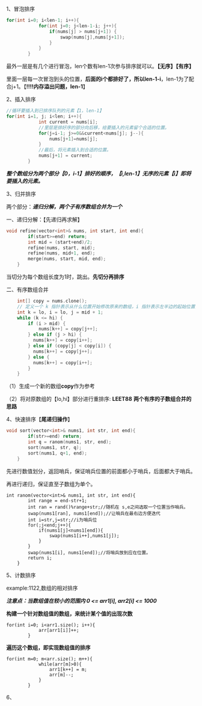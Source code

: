1、冒泡排序

```c++
for(int i=0; i<len-1; i++){
            for(int j=0; j<len-1-i; j++){
                if(nums[j] > nums[j+1]) {
                    swap(nums[j],nums[j+1]);
                } 
            }
        }
```

最外一层是有几个进行冒泡，len个数有len-1次参与排序就可以。**【无序】【有序】**

里面一层每一次冒泡到头的位置，**后面的i个都排好了，所以len-1-i**，len-1为了配合j+1。【**!!!!内存溢出问题，len-1**】

2、插入排序

```c++
//循环要插入到已排序队列的元素【1，len-1】 
for(int i=1, j; i<len; i++){
            int current = nums[i];
     		//里层是排好序的部分向后移，给要插入的元素留个合适的位置。
            for(j=i-1; j>=0&&current<nums[j]; j--){
                nums[j+1]=nums[j];
            }
     		//最后，将元素插入到合适的位置。
            nums[j+1] = current;
        }
```

***整个数组分为两个部分【0，i-1】排好的顺序，【i,len-1】无序的元素【i】即将要插入的元素。***

3、归并排序

两个部分：***递归分解，两个子有序数组合并为一个***

一、递归分解：【先递归再求解】

```c++
void refine(vector<int>& nums, int start, int end){
        if(start>=end) return;
        int mid = (start+end)/2;
        refine(nums, start, mid);
        refine(nums, mid+1, end);
        merge(nums, start, mid, end);   
    }
```

当切分为每个数组长度为1时，跳出。**先切分再排序**

二、有序数组合并

```c++
	int[] copy = nums.clone();
    // 定义一个 k 指针表示从什么位置开始修改原来的数组，i 指针表示左半边的起始位置，j 表示右半边的起始位置
    int k = lo, i = lo, j = mid + 1;
    while (k <= hi) {
        if (i > mid) {
            nums[k++] = copy[j++];
        } else if (j > hi) {
          nums[k++] = copy[i++];
        } else if (copy[j] < copy[i]) {
          nums[k++] = copy[j++];
        } else {
          nums[k++] = copy[i++];
        }
    }
```

（1）生成一个新的数组**copy**作为参考

（2）将对原数组的【lo,hi】部分进行重排序: **LEET88**  **两个有序的子数组合并的思路**

4、快速排序【**尾递归操作**】

```c++
void sort(vector<int>& nums1, int str, int end){
        if(str>=end) return;
        int q = ranom(nums1, str, end);
        sort(nums1, str, q);
        sort(nums1, q+1, end);
    }
```

先进行数值划分，返回哨兵，保证哨兵位置的前面都小于哨兵，后面都大于哨兵。

再进行递归，保证直至子数组为单个。

```
int ranom(vector<int>& nums1, int str, int end){
        int range = end-str+1;
        int ran = rand()%range+str;//随机在 s,e之间选取一个位置当作哨兵。
        swap(nums1[ran], nums1[end]);//让哨兵在最右边方便迭代
        int i=str,j=str;//i为哨兵位
        for(;j<end;j++){
            if(nums1[j]<nums1[end]){
                swap(nums1[i++],nums1[j]);
            }
        }
        swap(nums1[i], nums1[end]);//将哨兵放到应在位置。
        return i;
    }
```

5、计数排序

example:1122,数组的相对排序

***注意点：当数组值在较小的范围内  0 <= arr1[i], arr2[i] <= 1000*** 

**构建一个针对数组值的数组，来统计某个值的出现次数**

```
for(int i=0; i<arr1.size(); i++){
            arr[arr1[i]]++;
        }
```

**遍历这个数组，即实现数组值的排序**

```
for(int m=0; m<arr.size(); m++){
            while(arr[m]>0){
                arr1[k++] = m;
                arr[m]--;
            }
        }
```

6、